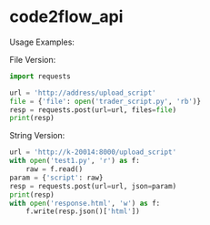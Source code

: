 # code2flow_api

Usage Examples:

File Version:
``` python
import requests

url = 'http://address/upload_script'
file = {'file': open('trader_script.py', 'rb')}
resp = requests.post(url=url, files=file)
print(resp)
```

String Version:
``` python
url = 'http://k-20014:8000/upload_script'
with open('test1.py', 'r') as f:
    raw = f.read()
param = {'script': raw}
resp = requests.post(url=url, json=param)
print(resp)
with open('response.html', 'w') as f:
    f.write(resp.json()['html'])
```
